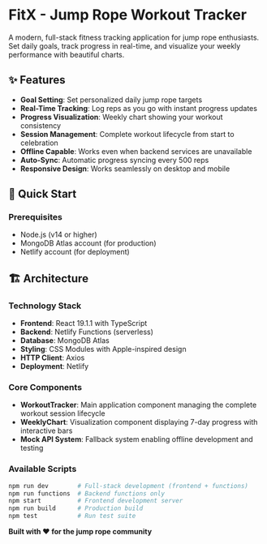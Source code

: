 # FitX - Jump Rope Workout Tracker

A modern, full-stack fitness tracking application for jump rope enthusiasts. Set daily goals, track progress in real-time, and visualize your weekly performance with beautiful charts.

## ✨ Features

- **Goal Setting**: Set personalized daily jump rope targets
- **Real-Time Tracking**: Log reps as you go with instant progress updates
- **Progress Visualization**: Weekly chart showing your workout consistency
- **Session Management**: Complete workout lifecycle from start to celebration
- **Offline Capable**: Works even when backend services are unavailable
- **Auto-Sync**: Automatic progress syncing every 500 reps
- **Responsive Design**: Works seamlessly on desktop and mobile

## 🚀 Quick Start

### Prerequisites
- Node.js (v14 or higher)
- MongoDB Atlas account (for production)
- Netlify account (for deployment)

## 🏗️ Architecture

### Technology Stack
- **Frontend**: React 19.1.1 with TypeScript
- **Backend**: Netlify Functions (serverless)
- **Database**: MongoDB Atlas
- **Styling**: CSS Modules with Apple-inspired design
- **HTTP Client**: Axios
- **Deployment**: Netlify

### Core Components

- **WorkoutTracker**: Main application component managing the complete workout session lifecycle
- **WeeklyChart**: Visualization component displaying 7-day progress with interactive bars
- **Mock API System**: Fallback system enabling offline development and testing

### Available Scripts

```bash
npm run dev        # Full-stack development (frontend + functions)
npm run functions  # Backend functions only
npm start          # Frontend development server
npm run build      # Production build
npm test           # Run test suite
```

**Built with ❤️ for the jump rope community**